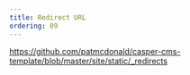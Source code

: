 ```yaml
---
title: Redirect URL
ordering: 09
---
```

https://github.com/patmcdonald/casper-cms-template/blob/master/site/static/_redirects

